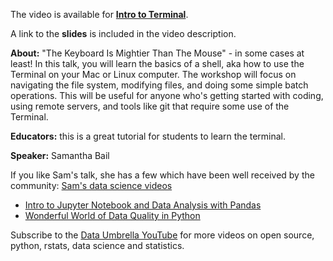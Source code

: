 The video is available for **[Intro to Terminal](https://youtu.be/sqN0bFWrS6Q)**.

A link to the **slides** is included in the video description.

**About:**
"The Keyboard Is Mightier Than The Mouse" - in some cases at least! In this talk, you will learn the basics of a shell, aka how to use the Terminal on your Mac or Linux computer. The workshop will focus on navigating the file system, modifying files, and doing some simple batch operations. This will be useful for anyone who's getting started with coding, using remote servers, and tools like git that require some use of the Terminal.

**Educators:** this is a great tutorial for students to learn the terminal.

**Speaker:** Samantha Bail

If you like Sam's talk, she has a few which have been well received by the community: [Sam's data science videos](https://www.youtube.com/playlist?list=PLBKcU7Ik-ir-U5Ors1iRyPp_G72yDx7e1)
- [Intro to Jupyter Notebook and Data Analysis with Pandas](https://youtu.be/hc8-AhYBu08)
- [Wonderful World of Data Quality in Python](https://youtu.be/G_XHSh66zW0)

Subscribe to the [Data Umbrella YouTube](https://www.youtube.com/@DataUmbrella) for more videos on open source, python, rstats, data science and statistics.
